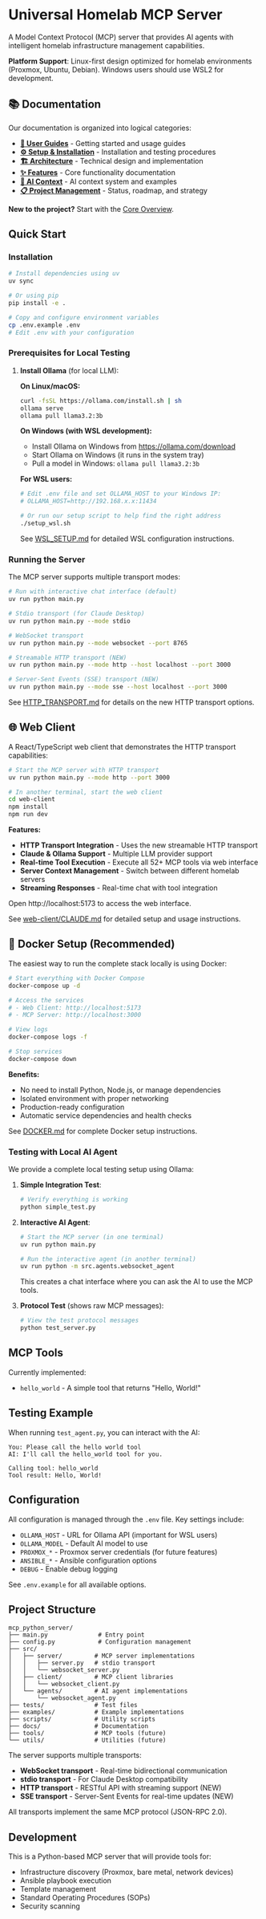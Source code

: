 # Universal Homelab MCP Server

A Model Context Protocol (MCP) server that provides AI agents with intelligent homelab infrastructure management capabilities.

**Platform Support**: Linux-first design optimized for homelab environments (Proxmox, Ubuntu, Debian). Windows users should use WSL2 for development.

## 📚 Documentation

Our documentation is organized into logical categories:

- **[📖 User Guides](docs/user-guides/)** - Getting started and usage guides
- **[⚙️ Setup & Installation](docs/setup/)** - Installation and testing procedures  
- **[🏗️ Architecture](docs/architecture/)** - Technical design and implementation
- **[✨ Features](docs/features/)** - Core functionality documentation
- **[🤖 AI Context](docs/context/)** - AI context system and examples
- **[📋 Project Management](docs/project/)** - Status, roadmap, and strategy

**New to the project?** Start with the [Core Overview](docs/user-guides/README_MCP_CORE.md).

## Quick Start

### Installation

```bash
# Install dependencies using uv
uv sync

# Or using pip
pip install -e .

# Copy and configure environment variables
cp .env.example .env
# Edit .env with your configuration
```

### Prerequisites for Local Testing

1. **Install Ollama** (for local LLM):
   
   **On Linux/macOS:**
   ```bash
   curl -fsSL https://ollama.com/install.sh | sh
   ollama serve
   ollama pull llama3.2:3b
   ```
   
   **On Windows (with WSL development):**
   - Install Ollama on Windows from https://ollama.com/download
   - Start Ollama on Windows (it runs in the system tray)
   - Pull a model in Windows: `ollama pull llama3.2:3b`
   
   **For WSL users:**
   ```bash
   # Edit .env file and set OLLAMA_HOST to your Windows IP:
   # OLLAMA_HOST=http://192.168.x.x:11434
   
   # Or run our setup script to help find the right address
   ./setup_wsl.sh
   ```
   
   See [WSL_SETUP.md](./WSL_SETUP.md) for detailed WSL configuration instructions.

### Running the Server

The MCP server supports multiple transport modes:

```bash
# Run with interactive chat interface (default)
uv run python main.py

# Stdio transport (for Claude Desktop)
uv run python main.py --mode stdio

# WebSocket transport
uv run python main.py --mode websocket --port 8765

# Streamable HTTP transport (NEW)
uv run python main.py --mode http --host localhost --port 3000

# Server-Sent Events (SSE) transport (NEW)
uv run python main.py --mode sse --host localhost --port 3000
```

See [HTTP_TRANSPORT.md](docs/architecture/HTTP_TRANSPORT.md) for details on the new HTTP transport options.

## 🌐 Web Client

A React/TypeScript web client that demonstrates the HTTP transport capabilities:

```bash
# Start the MCP server with HTTP transport
uv run python main.py --mode http --port 3000

# In another terminal, start the web client
cd web-client
npm install
npm run dev
```

**Features:**
- **HTTP Transport Integration** - Uses the new streamable HTTP transport
- **Claude & Ollama Support** - Multiple LLM provider support
- **Real-time Tool Execution** - Execute all 52+ MCP tools via web interface
- **Server Context Management** - Switch between different homelab servers
- **Streaming Responses** - Real-time chat with tool integration

Open http://localhost:5173 to access the web interface.

See [web-client/CLAUDE.md](web-client/CLAUDE.md) for detailed setup and usage instructions.

## 🐳 Docker Setup (Recommended)

The easiest way to run the complete stack locally is using Docker:

```bash
# Start everything with Docker Compose
docker-compose up -d

# Access the services
# - Web Client: http://localhost:5173
# - MCP Server: http://localhost:3000

# View logs
docker-compose logs -f

# Stop services
docker-compose down
```

**Benefits:**
- No need to install Python, Node.js, or manage dependencies
- Isolated environment with proper networking
- Production-ready configuration
- Automatic service dependencies and health checks

See [DOCKER.md](DOCKER.md) for complete Docker setup instructions.

### Testing with Local AI Agent

We provide a complete local testing setup using Ollama:

1. **Simple Integration Test**:
   ```bash
   # Verify everything is working
   python simple_test.py
   ```

2. **Interactive AI Agent**:
   ```bash
   # Start the MCP server (in one terminal)
   uv run python main.py
   
   # Run the interactive agent (in another terminal)
   uv run python -m src.agents.websocket_agent
   ```

   This creates a chat interface where you can ask the AI to use the MCP tools.

3. **Protocol Test** (shows raw MCP messages):
   ```bash
   # View the test protocol messages
   python test_server.py
   ```

## MCP Tools

Currently implemented:
- `hello_world` - A simple tool that returns "Hello, World!"

## Testing Example

When running `test_agent.py`, you can interact with the AI:

```
You: Please call the hello world tool
AI: I'll call the hello_world tool for you.

Calling tool: hello_world
Tool result: Hello, World!
```

## Configuration

All configuration is managed through the `.env` file. Key settings include:

- `OLLAMA_HOST` - URL for Ollama API (important for WSL users)
- `OLLAMA_MODEL` - Default AI model to use
- `PROXMOX_*` - Proxmox server credentials (for future features)
- `ANSIBLE_*` - Ansible configuration options
- `DEBUG` - Enable debug logging

See `.env.example` for all available options.

## Project Structure

```
mcp_python_server/
├── main.py              # Entry point
├── config.py            # Configuration management
├── src/
│   ├── server/         # MCP server implementations
│   │   ├── server.py   # stdio transport
│   │   └── websocket_server.py
│   ├── client/         # MCP client libraries
│   │   └── websocket_client.py
│   └── agents/         # AI agent implementations
│       └── websocket_agent.py
├── tests/              # Test files
├── examples/           # Example implementations
├── scripts/            # Utility scripts
├── docs/               # Documentation
├── tools/              # MCP tools (future)
└── utils/              # Utilities (future)
```

The server supports multiple transports:
- **WebSocket transport** - Real-time bidirectional communication
- **stdio transport** - For Claude Desktop compatibility
- **HTTP transport** - RESTful API with streaming support (NEW)
- **SSE transport** - Server-Sent Events for real-time updates (NEW)

All transports implement the same MCP protocol (JSON-RPC 2.0).

## Development

This is a Python-based MCP server that will provide tools for:
- Infrastructure discovery (Proxmox, bare metal, network devices)
- Ansible playbook execution
- Template management
- Standard Operating Procedures (SOPs)
- Security scanning